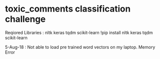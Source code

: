 # toxic_comments classification challenge
Reqiored Libraries : nltk keras tqdm scikit-learn
!pip install nltk keras tqdm scikit-learn

5-Aug-18 : Not able to load pre trained word vectors on my laptop. Memory Error 
